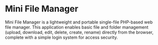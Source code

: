 # Mini File Manager

Mini File Manager is a lightweight and portable single-file PHP-based web file manager. This application enables basic file and folder management (upload, download, edit, delete, create, rename) directly from the browser, complete with a simple login system for access security.
